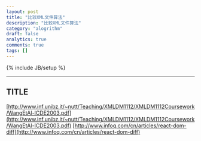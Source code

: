 ```yaml
---
layout: post
title: "比较XML文件算法"
description: "比较XML文件算法"
category: "alogrithm"
draft: false
analytics: true
comments: true
tags: []
---
```

{% include JB/setup %}

<!-- TODO -->

---

## TITLE


[http://www.inf.unibz.it/~nutt/Teaching/XMLDM1112/XMLDM1112Coursework/WangEtAl-ICDE2003.pdf](http://www.inf.unibz.it/~nutt/Teaching/XMLDM1112/XMLDM1112Coursework/WangEtAl-ICDE2003.pdf)
[http://www.infoq.com/cn/articles/react-dom-diff](http://www.infoq.com/cn/articles/react-dom-diff)
